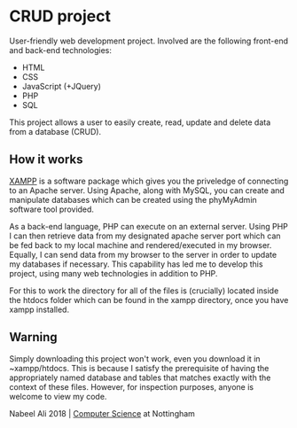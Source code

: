 # CRUD project

User-friendly web development project. Involved are the following front-end and back-end technologies:
- HTML
- CSS
- JavaScript (+JQuery)
- PHP
- SQL

This project allows a user to easily create, read, update and delete data from a database (CRUD).

How it works
--
[XAMPP](https://www.apachefriends.org/index.html) is a software package which gives you the priveledge of connecting to an Apache server. Using Apache, along with MySQL, you can create and manipulate databases which can be created using the phyMyAdmin software tool provided. 

As a back-end language, PHP can execute on an external server. Using PHP I can then retrieve data from my designated apache server port which can be fed back to my local machine and rendered/executed in my browser. Equally, I can send data from my browser to the server in order to update my databases if necessary. This capability has led me to develop this project, using many web technologies in addition to PHP.

For this to work the directory for all of the files is (crucially) located inside the htdocs folder which can be found in the xampp directory, once you have xampp installed.

Warning
--
Simply downloading this project won't work, even you download it in ~xampp/htdocs. This is because I satisfy the prerequisite of having the appropriately named database and tables that matches exactly with the context of these files. However, for inspection purposes, anyone is welcome to view my code.

Nabeel Ali 2018 | [Computer Science](https://www.nottingham.ac.uk/computerscience/) at Nottingham
